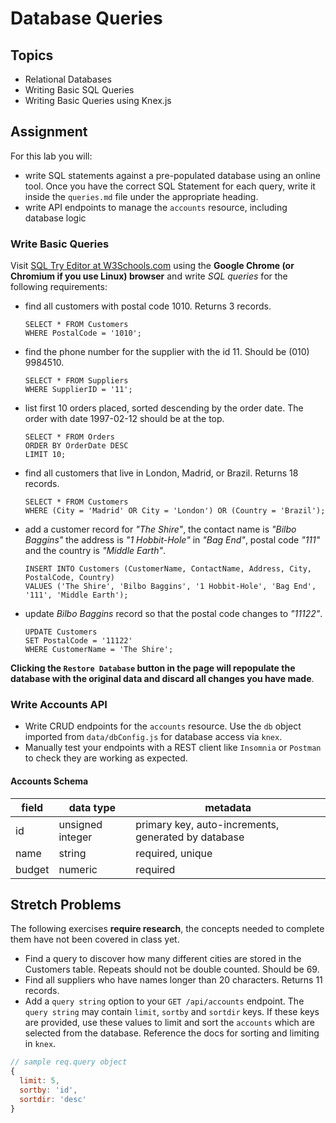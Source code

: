 # Database Queries

## Topics

- Relational Databases
- Writing Basic SQL Queries
- Writing Basic Queries using Knex.js

## Assignment

For this lab you will:

- write SQL statements against a pre-populated database using an online tool. Once you have the correct SQL Statement for each query, write it inside the `queries.md` file under the appropriate heading.
- write API endpoints to manage the `accounts` resource, including database logic

### Write Basic Queries

Visit [SQL Try Editor at W3Schools.com](https://www.w3schools.com/Sql/tryit.asp?filename=trysql_select_top) using the **Google Chrome (or Chromium if you use Linux) browser** and write _SQL queries_ for the following requirements:

- find all customers with postal code 1010. Returns 3 records.
  ```
  SELECT * FROM Customers
  WHERE PostalCode = '1010';
  ```
- find the phone number for the supplier with the id 11. Should be (010) 9984510.
  ```
  SELECT * FROM Suppliers
  WHERE SupplierID = '11';
  ```
- list first 10 orders placed, sorted descending by the order date. The order with date 1997-02-12 should be at the top.
  ```
  SELECT * FROM Orders
  ORDER BY OrderDate DESC 
  LIMIT 10;
  ```
- find all customers that live in London, Madrid, or Brazil. Returns 18 records.
  ```
  SELECT * FROM Customers
  WHERE (City = 'Madrid' OR City = 'London') OR (Country = 'Brazil');
  ```
- add a customer record for _"The Shire"_, the contact name is _"Bilbo Baggins"_ the address is _"1 Hobbit-Hole"_ in _"Bag End"_, postal code _"111"_ and the country is _"Middle Earth"_.
  ```
  INSERT INTO Customers (CustomerName, ContactName, Address, City, PostalCode, Country)
  VALUES ('The Shire', 'Bilbo Baggins', '1 Hobbit-Hole', 'Bag End', '111', 'Middle Earth');
  ```
- update _Bilbo Baggins_ record so that the postal code changes to _"11122"_.
  ```
  UPDATE Customers
  SET PostalCode = '11122'
  WHERE CustomerName = 'The Shire';
  ```

**Clicking the `Restore Database` button in the page will repopulate the database with the original data and discard all changes you have made**.

### Write Accounts API

- Write CRUD endpoints for the `accounts` resource. Use the `db` object imported from `data/dbConfig.js` for database access via `knex`.
- Manually test your endpoints with a REST client like `Insomnia` or `Postman` to check they are working as expected.

#### Accounts Schema

| field  | data type        | metadata                                            |
| ------ | ---------------- | --------------------------------------------------- |
| id     | unsigned integer | primary key, auto-increments, generated by database |
| name   | string           | required, unique                                    |
| budget | numeric          | required                                            |

## Stretch Problems

The following exercises **require research**, the concepts needed to complete them have not been covered in class yet.

- Find a query to discover how many different cities are stored in the Customers table. Repeats should not be double counted. Should be 69.
- Find all suppliers who have names longer than 20 characters. Returns 11 records.
- Add a `query string` option to your `GET /api/accounts` endpoint. The `query string` may contain `limit`, `sortby` and `sortdir` keys. If these keys are provided, use these values to limit and sort the `accounts` which are selected from the database. Reference the docs for sorting and limiting in `knex`.

```js
// sample req.query object
{
  limit: 5,
  sortby: 'id',
  sortdir: 'desc'
}
```
